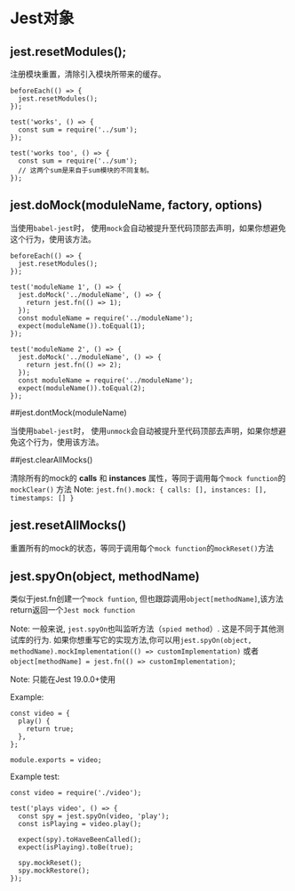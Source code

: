 # Jest对象

## jest.resetModules();

注册模块重置，清除引入模块所带来的缓存。
```
beforeEach(() => {
  jest.resetModules();
});

test('works', () => {
  const sum = require('../sum');
});

test('works too', () => {
  const sum = require('../sum');
  // 这两个sum是来自于sum模块的不同复制。
});
```

## jest.doMock(moduleName, factory, options)
当使用`babel-jest`时， 使用`mock`会自动被提升至代码顶部去声明，如果你想避免这个行为，使用该方法。
```
beforeEach(() => {
  jest.resetModules();
});

test('moduleName 1', () => {
  jest.doMock('../moduleName', () => {
    return jest.fn(() => 1);
  });
  const moduleName = require('../moduleName');
  expect(moduleName()).toEqual(1);
});

test('moduleName 2', () => {
  jest.doMock('../moduleName', () => {
    return jest.fn(() => 2);
  });
  const moduleName = require('../moduleName');
  expect(moduleName()).toEqual(2);
});
```
##jest.dontMock(moduleName)

当使用`babel-jest`时， 使用`unmock`会自动被提升至代码顶部去声明，如果你想避免这个行为，使用该方法。

##jest.clearAllMocks()

清除所有的mock的 **calls** 和 **instances** 属性，等同于调用每个`mock function`的`mockClear()` 方法
Note: `jest.fn().mock: { calls: [], instances: [], timestamps: [] }`

## jest.resetAllMocks()

重置所有的mock的状态，等同于调用每个`mock function`的`mockReset()`方法

## jest.spyOn(object, methodName)

类似于jest.fn创建一个`mock funtion`, 但也跟踪调用`object[methodName]`,该方法return返回一个`Jest mock function`

Note: 一般来说, `jest.spyOn`也叫监听方法（`spied method`）. 这是不同于其他测试库的行为. 如果你想重写它的实现方法,你可以用`jest.spyOn(object, methodName).mockImplementation(() => customImplementation)` 或者 `object[methodName] = jest.fn(() => customImplementation)`;

Note: 只能在Jest 19.0.0+使用

Example:
```
const video = {
  play() {
    return true;
  },
};

module.exports = video;
```
Example test:
```
const video = require('./video');

test('plays video', () => {
  const spy = jest.spyOn(video, 'play');
  const isPlaying = video.play();

  expect(spy).toHaveBeenCalled();
  expect(isPlaying).toBe(true);

  spy.mockReset();
  spy.mockRestore();
});
```